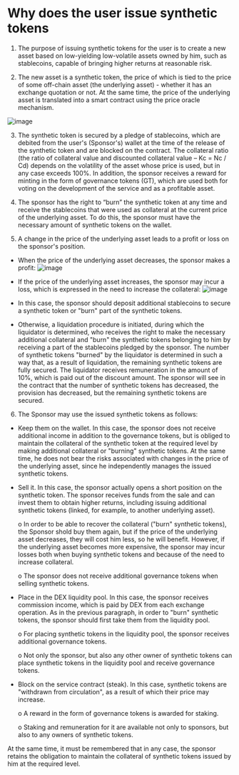 # Why does the user issue synthetic tokens

1. The purpose of issuing synthetic tokens for the user is to create a new asset based on low-yielding low-volatile assets owned by him, such as stablecoins, capable of bringing higher returns at reasonable risk.

2. The new asset is a synthetic token, the price of which is tied to the price of some off-chain asset (the underlying asset) - whether it has an exchange quotation or not.
At the same time, the price of the underlying asset is translated into a smart contract using the price oracle mechanism.

![image](https://user-images.githubusercontent.com/89580052/134311115-c2b8f478-3278-4906-9053-a069469828fa.png)

3. The synthetic token is secured by a pledge of stablecoins, which are debited from the user's (Sponsor's) wallet at the time of the release of the synthetic token and are blocked on the contract. The collateral ratio (the ratio of collateral value and discounted collateral value – Kc = Nc / Cd) depends on the volatility of the asset whose price is used, but in any case exceeds 100%.
In addition, the sponsor receives a reward for minting in the form of governance tokens (GT), which are used both for voting on the development of the service and as a profitable asset.

4. The sponsor has the right to “burn” the synthetic token at any time and receive the stablecoins that were used as collateral at the current price of the underlying asset.
To do this, the sponsor must have the necessary amount of synthetic tokens on the wallet.

5. A change in the price of the underlying asset leads to a profit or loss on the sponsor's position.
- When the price of the underlying asset decreases, the sponsor makes a profit:
![image](https://user-images.githubusercontent.com/89580052/139483968-739b99f1-b1f3-4b74-8478-8335ac1e46c5.png)

- If the price of the underlying asset increases, the sponsor may incur a loss, which is expressed in the need to increase the collateral:
![image](https://user-images.githubusercontent.com/89580052/139484030-e0352fc9-0711-4f8d-bf1d-6b867b952b52.png)

- In this case, the sponsor should deposit additional stablecoins to secure a synthetic token or "burn" part of the synthetic tokens.
- Otherwise, a liquidation procedure is initiated, during which the liquidator is determined, who receives the right to make the necessary additional collateral and "burn" the synthetic tokens belonging to him by receiving a part of the stablecoins pledged by the sponsor. The number of synthetic tokens "burned" by the liquidator is determined in such a way that, as a result of liquidation, the remaining synthetic tokens are fully secured. The liquidator receives remuneration in the amount of 10%, which is paid out of the discount amount. The sponsor will see in the contract that the number of synthetic tokens has decreased, the provision has decreased, but the remaining synthetic tokens are secured.

6. The Sponsor may use the issued synthetic tokens as follows:
- Keep them on the wallet. In this case, the sponsor does not receive additional income in addition to the governance tokens, but is obliged to maintain the collateral of the synthetic token at the required level by making additional collateral or "burning" synthetic tokens. At the same time, he does not bear the risks associated with changes in the price of the underlying asset, since he independently manages the issued synthetic tokens. 
- Sell it. In this case, the sponsor actually opens a short position on the synthetic token. The sponsor receives funds from the sale and can invest them to obtain higher returns, including issuing additional synthetic tokens (linked, for example, to another underlying asset). 

     o In order to be able to recover the collateral ("burn" synthetic tokens), the Sponsor shold buy them again, but if the price of the underlying asset decreases, they will cost him less, so he will benefit. However, if the underlying asset becomes more expensive, the sponsor may incur losses both when buying synthetic tokens and because of the need to increase collateral. 

     o The sponsor does not receive additional governance tokens when selling synthetic tokens.

- Place in the DEX liquidity pool. In this case, the sponsor receives commission income, which is paid by DEX from each exchange operation. As in the previous paragraph, in order to "burn" synthetic tokens, the sponsor should first take them from the liquidity pool. 

     o For placing synthetic tokens in the liquidity pool, the sponsor receives additional governance tokens. 

     o Not only the sponsor, but also any other owner of synthetic tokens can place synthetic tokens in the liquidity pool and receive governance tokens.

- Block on the service contract (steak). In this case, synthetic tokens are "withdrawn from circulation", as a result of which their price may increase. 

     o A reward in the form of governance tokens is awarded for staking.

     o Staking and remuneration for it are available not only to sponsors, but also to any owners of synthetic tokens.

At the same time, it must be remembered that in any case, the sponsor retains the obligation to maintain the collateral of synthetic tokens issued by him at the required level.
